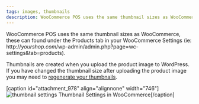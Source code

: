 ```yaml
---
tags: images, thumbnails
description: WooCommerce POS uses the same thumbnail sizes as WooCommerce, you may need to regenerate your thumbnails.
---
```


WooCommerce POS uses the same thumbnail sizes as WooCommerce, these can found under the Products tab in your WooCommerce Settings (ie: http://_yourshop.com_/wp-admin/admin.php?page=wc-settings&tab=products). 

Thumbnails are created when you upload the product image to WordPress. If you have changed the thumbnail size after uploading the product image you may need to [regenerate your thumbnails](http://wordpress.org/extend/plugins/regenerate-thumbnails/). 

[caption id="attachment_978" align="alignnone" width="746"]![thumbnail settings](http://woopos.com.au/wp-content/uploads/2014/06/product-thumbnails.png) Thumbnail Settings in WooCommerce[/caption]